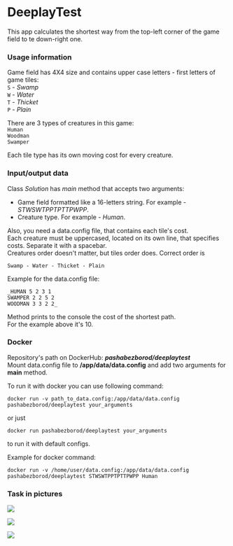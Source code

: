 # DeeplayTest
This app calculates the shortest way from the top-left corner of the game field to te down-right one.  
### Usage information
Game field has 4X4 size and contains upper case letters - first letters of game tiles:  
`S` - *Swamp*  
`W` - *Water*  
`T` - *Thicket*  
`P` - *Plain*  

There are 3 types of creatures in this game:  
`Human`  
`Woodman`  
`Swamper`  

Each tile type has its own moving cost for every creature.
### Input/output data
Class _Solution_ has _main_ method that accepts two arguments:  
- Game field formatted like a 16-letters string. For example - _STWSWTPPTPTTPWPP_.  
- Creature type. For example - _Human_.  

Also, you need a data.config file, that contains each tile's cost.  
Each creature must be uppercased, located on its own line, that specifies costs. Separate it with a spacebar.  
Creatures order doesn't matter, but tiles order does. Correct order is  

`Swamp - Water - Thicket - Plain`  

Example for the data.config file:  

```
_HUMAN 5 2 3 1
SWAMPER 2 2 5 2
WOODMAN 3 3 2 2_
```

Method prints to the console the cost of the shortest path.  
For the example above it's 10.
### Docker
Repository's path on DockerHub: ***pashabezborod/deeplaytest***  
Mount data.config file to **/app/data/data.config** and add two arguments for **main** method.

To run it with docker you can use following command:  
```
docker run -v path_to_data.config:/app/data/data.config pashabezborod/deeplaytest your_arguments  
```

or just  
```
docker run pashabezborod/deeplaytest your_arguments  
```
to run it with default configs.

Example for docker command:  
```
docker run -v /home/user/data.config:/app/data/data.config pashabezborod/deeplaytest STWSWTPPTPTTPWPP Human
```
### Task in pictures
![](../../Pictures/Picture1.png)  

![](../../Pictures/Picture2.png)  

![](../../Pictures/Picture3.png)